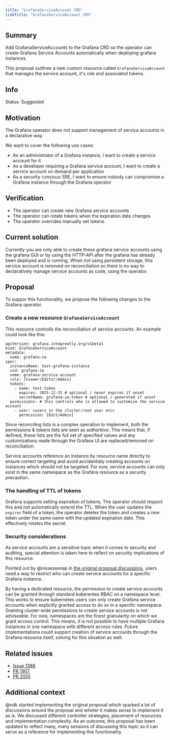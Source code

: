 ```yaml
---
title: "GrafanaServiceAccount CRD"
linkTitle: "GrafanaServiceAccount CRD"
---
```


## Summary

Add GrafanaServiceAccounts to the Grafana CRD so the operator can create Grafana Service Accounts automatically when deploying grafana instances.

This proposal outlines a new custom resource called `GrafanaServiceAccount` that manages the service account, it's role and associated tokens.

## Info

Status: Suggested

## Motivation

The Grafana operator does not support management of service accounts in a declarative way.

We want to cover the following use cases:

* As an administrator of a Grafana instance, I want to create a service account for it
* As a developer requiring a Grafana service account, I want to create a service account on demand per application
* As a security concious SRE, I want to ensure nobody can compromise a Grafana instance through the Grafana operator


## Verification

- The operator can create new Grafana service accounts
- The operator can rotate tokens when the expiration date changes
- The operator overrides manually set tokens

## Current solution

Currently you are only able to create these grafana service accounts using the grafana GUI or by using the HTTP-API after the grafana has already been deployed and is running.
When not using persistent storage, this service account is removed on reconciliation so there is no way to declaratively manage service accounts as code, using the operator.

## Proposal

To suppor this functionality, we propose the following changes to the Grafana operator.

### Create a new resource `GrafanaServiceAccount`

This resource controlls the reconciliation of service accounts. An example could look like this:

```
apiVersion: grafana.integreatly.org/v1beta1
kind: GrafanaServiceAccount
metadata:
  name: grafana-sa
spec:
  instanceName: test-grafana-instance
  uid: grafana-sa
  name: grafana-service-account
  role: [Viewer/Editor/Admin]
  tokens:
    - name: test-token
      expires: 2025-12-31 # optional / never expires if unset
      secretName: grafana-sa-token # optional / generated if unset
  permissions: # this controls who is allowed to customize the service account
    - user: <users in the cluster/root user etc>
      permission: [Edit/Admin]

```

Since reconciling lists is a complex operation to implement, both the permissions & tokens lists are seen as authoritive.
This means that, if defined, these lists are the full set of specified values and any customizations made through the Grafana UI are replaced/removed on reconciliation.

Service accounts reference an instance by resource name directly to ensure correct targeting and avoid accidentialy creating accounts on instances which should not be targeted.
For now, service accounts can only exist in the same namespace as the Grafana resource as a security precaution.



### The handling of TTL of tokens

Grafana supports setting expiration of tokens. The operator should respect this and not automatically extend the TTL.
When the user updates the `expires` field of a token, the operator deletes the token and creates a new token under the same name with the updated expiration date.
This effectively rotates the secret.

### Security considerations

As service accounts are a sensitive topic when it comes to security and auditing, special attention is taken here to reflect on security implications of this resource.

Pointed out by @nissessenap in [the original proposal discussions](https://github.com/grafana/grafana-operator/pull/1413#issuecomment-1962404070), users need a way to restrict who can create service accounts for a specific Grafana instance.

By having a dedicated resource, the permission to create service accounts can be granted through standard kuberentes RBAC on a namespace level.
This works to ensure kubernetes users can only create Grafana service accounts when explicitly granted access to do so in a specific namespace.
Granting cluster-wide permissions to create service accounts is not adviseable.
For now, namespaces are the finest granularity on which we grant access control.
This means, it is not possible to have multiple Grafana instances in one namespace with different access rules.
Future implementations could support creation of service accounts through the Grafana resource itself, solving for this situation as well.

## Related issues

- [Issue 1388](https://github.com/grafana/grafana-operator/issues/1388)
- [PR 1907](https://github.com/grafana/grafana-operator/pull/1907)
- [PR 2055](https://github.com/grafana/grafana-operator/pull/2055)

## Additional context

@ndk started implementing the original proposal which sparked a lot of discussions around the proposal and wheter it makes sense to implement it as is.
We discussed different controller strategies, placement of resources and implementation complexity.
As an outcome, this proposal has been updated to reflect many, many sessions of discussing this topic so it can serve as a reference for implementing this functionality.
